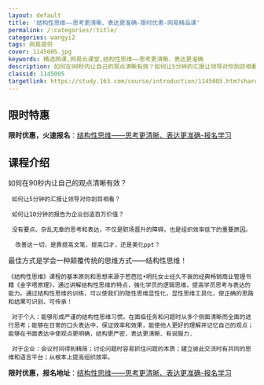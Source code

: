 ```yaml
---
layout: default
title: '结构性思维——思考更清晰、表达更准确-限时优惠-网易精品课'
permalink: /:categories/:title/
categories: wangyi2
tags: 网易提供
cover: 1145005.jpg
keywords: 精选网课,网易云课堂,结构性思维——思考更清晰、表达更准确
description: 如何在90秒内让自己的观点清晰有效？如何让5分钟的汇报让领导对你刮目相看？如何让10分钟的报告为企业创造百万价值？没有要
classid: 1145005
targetlink: https://study.163.com/course/introduction/1145005.htm?share=1&shareId=1025206652&utm_campaign=share&utm_medium=iphoneShare&utm_source=&utm_u=1025206652
---
```


## 限时特惠

**限时优惠，火速报名**：[结构性思维——思考更清晰、表达更准确-报名学习](https://study.163.com/course/introduction/1145005.htm?share=1&shareId=1025206652&utm_campaign=share&utm_medium=iphoneShare&utm_source=&utm_u=1025206652)

## 课程介绍

如何在90秒内让自己的观点清晰有效？

     如何让5分钟的汇报让领导对你刮目相看？

     如何让10分钟的报告为企业创造百万价值？

     没有要点、杂乱无章的思考和表达，不仅是职场晋升的障碍，也是组织效率低下的重要原因。

      改善这一切，是靠提高文笔，提高口才，还是美化ppt？

最佳方式是学会一种颠覆传统的思维方式——结构性思维！

    《结构性思维》课程的基本原则和思想来源于芭芭拉•明托女士经久不衰的经典畅销商业管理书籍《金字塔原理》，通过讲解结构性思维的特点，强化学员的逻辑思维，提高学员思考与表达的能力。通过结构性思维的训练，可以使我们的隐性思维显性化，显性思维工具化，使正确的思路和结果可识别、可传承！

     对于个人：能够形成严谨的结构性思维习惯，在面临任务和问题时从多个侧面清晰而全面的进行思考；能够在日常的口头表达中，保证效率和效果，能使他人更好的理解并记忆自己的观点；能够在书面表达中使观点更明确，结构更严密，表达更清晰、有说服力.

     对于企业：会议时间得到精简；讨论问题时容易抓住问题的本质；建立彼此交流时有共同的思维和语言平台；从根本上提高组织效率。

**限时优惠，报名地址**：[结构性思维——思考更清晰、表达更准确-报名学习](https://study.163.com/course/introduction/1145005.htm?share=1&shareId=1025206652&utm_campaign=share&utm_medium=iphoneShare&utm_source=&utm_u=1025206652)

